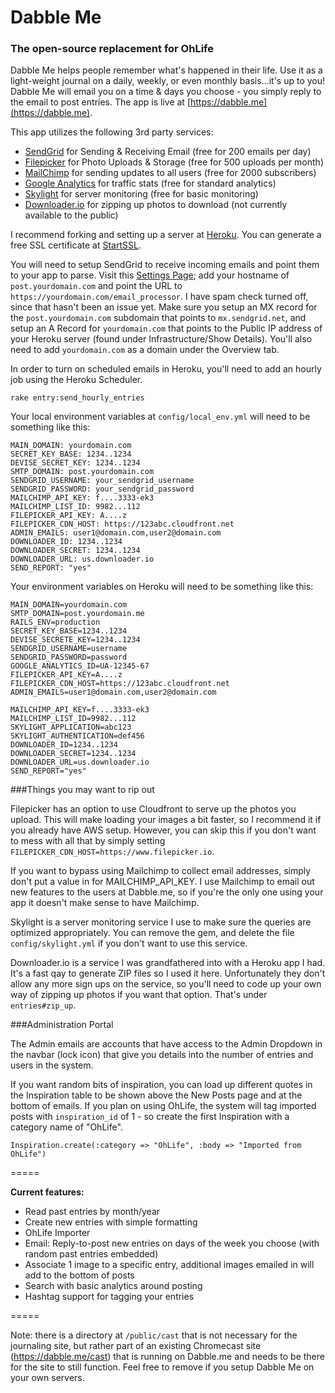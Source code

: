 # Dabble Me
### The open-source replacement for OhLife

Dabble Me helps people remember what's happened in their life. Use it as a light-weight journal on a daily, weekly, or even monthly basis...it's up to you! Dabble Me will email you on a time & days you choose - you simply reply to the email to post entries. The app is live at [https://dabble.me](https://dabble.me).

This app utilizes the following 3rd party services:

* [SendGrid](http://sendgrid.com) for Sending & Receiving Email (free for 200 emails per day)
* [Filepicker](http://filepicker.io) for Photo Uploads & Storage (free for 500 uploads per month)
* [MailChimp](http://mailchimp.com) for sending updates to all users (free for 2000 subscribers)
* [Google Analytics](http://google.com/analytics) for traffic stats (free for standard analytics)
* [Skylight](http://skylight.io) for server monitoring (free for basic monitoring)
* [Downloader.io](http://downloader.io) for zipping up photos to download (not currently available to the public)

I recommend forking and setting up a server at [Heroku](https://heroku.com/). You can generate a free SSL certificate at [StartSSL](https://www.startssl.com/).

You will need to setup SendGrid to receive incoming emails and point them to your app to parse. Visit this [Settings Page](https://sendgrid.com/developer/reply); add your hostname of ```post.yourdomain.com``` and point the URL to ```https://yourdomain.com/email_processor```. I have spam check turned off, since that hasn't been an issue yet. Make sure you setup an MX record for the ```post.yourdomain.com``` subdomain that points to ```mx.sendgrid.net```, and setup an A Record for ```yourdomain.com``` that points to the Public IP address of your Heroku server (found under Infrastructure/Show Details). You'll also need to add ```yourdomain.com``` as a domain under the Overview tab.

In order to turn on scheduled emails in Heroku, you'll need to add an hourly job using the Heroku Scheduler.
```
rake entry:send_hourly_entries
```

Your local environment variables at ```config/local_env.yml``` will need to be something like this:

```
MAIN_DOMAIN: yourdomain.com
SECRET_KEY_BASE: 1234..1234
DEVISE_SECRET_KEY: 1234..1234
SMTP_DOMAIN: post.yourdomain.com
SENDGRID_USERNAME: your_sendgrid_username
SENDGRID_PASSWORD: your_sendgrid_password
MAILCHIMP_API_KEY: f....3333-ek3
MAILCHIMP_LIST_ID: 9982...112
FILEPICKER_API_KEY: A....z
FILEPICKER_CDN_HOST: https://123abc.cloudfront.net
ADMIN_EMAILS: user1@domain.com,user2@domain.com
DOWNLOADER_ID: 1234..1234
DOWNLOADER_SECRET: 1234..1234
DOWNLOADER_URL: us.downloader.io
SEND_REPORT: "yes"
```

Your environment variables on Heroku will need to be something like this:

```
MAIN_DOMAIN=yourdomain.com
SMTP_DOMAIN=post.yourdomain.me
RAILS_ENV=production
SECRET_KEY_BASE=1234..1234
DEVISE_SECRETE_KEY=1234..1234
SENDGRID_USERNAME=username
SENDGRID_PASSWORD=password
GOOGLE_ANALYTICS_ID=UA-12345-67
FILEPICKER_API_KEY=A....z
FILEPICKER_CDN_HOST=https://123abc.cloudfront.net
ADMIN_EMAILS=user1@domain.com,user2@domain.com

MAILCHIMP_API_KEY=f....3333-ek3
MAILCHIMP_LIST_ID=9982...112
SKYLIGHT_APPLICATION=abc123
SKYLIGHT_AUTHENTICATION=def456
DOWNLOADER_ID=1234..1234
DOWNLOADER_SECRET=1234..1234
DOWNLOADER_URL=us.downloader.io
SEND_REPORT="yes"
```

###Things you may want to rip out

Filepicker has an option to use Cloudfront to serve up the photos you upload. This will make loading your images a bit faster, so I recommend it if you already have AWS setup. However, you can skip this if you don't want to mess with all that by simply setting ```FILEPICKER_CDN_HOST=https://www.filepicker.io```.

If you want to bypass using Mailchimp to collect email addresses, simply don't put a value in for MAILCHIMP_API_KEY. I use Mailchimp to email out new features to the users at Dabble.me, so if you're the only one using your app it doesn't make sense to have Mailchimp.

Skylight is a server monitoring service I use to make sure the queries are optimized appropriately. You can remove the gem, and delete the file ```config/skylight.yml``` if you don't want to use this service.

Downloader.io is a service I was grandfathered into with a Heroku app I had. It's a fast qay to generate ZIP files so I used it here. Unfortunately they don't allow any more sign ups on the service, so you'll need to code up your own way of zipping up photos if you want that option. That's under ```entries#zip_up```.


###Administration Portal

The Admin emails are accounts that have access to the Admin Dropdown in the navbar (lock icon) that give you details into the number of entries and users in the system.

If you want random bits of inspiration, you can load up different quotes in the Inspiration table to be shown above the New Posts page and at the bottom of emails. If you plan on using OhLife, the system will tag imported posts with ```inspiration_id``` of 1 - so create the first Inspiration with a category name of "OhLife".

```
Inspiration.create(:category => "OhLife", :body => "Imported from OhLife")
```

=====

**Current features:**

* Read past entries by month/year
* Create new entries with simple formatting
* OhLife Importer
* Email: Reply-to-post new entries on days of the week you choose (with random past entries embedded)
* Associate 1 image to a specific entry, additional images emailed in will add to the bottom of posts
* Search with basic analytics around posting
* Hashtag support for tagging your entries

=====

Note: there is a directory at ```/public/cast``` that is not necessary for the journaling site, but rather part of an existing Chromecast site (https://dabble.me/cast) that is running on Dabble.me and needs to be there for the site to still function. Feel free to remove if you setup Dabble Me on your own servers.
